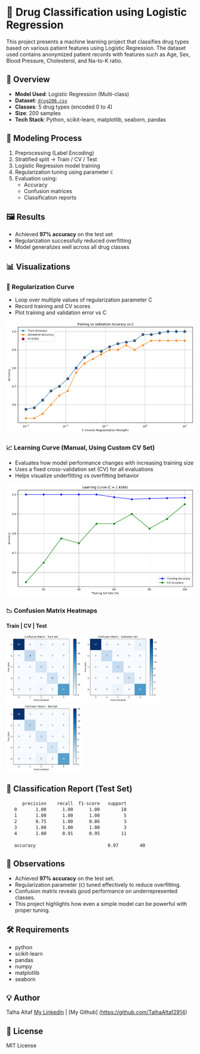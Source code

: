 # 🧪 Drug Classification using Logistic Regression

This project presents a machine learning project that classifies drug types based on various patient features using Logistic Regression. The dataset used contains anonymized patient records with features such as Age, Sex, Blood Pressure, Cholesterol, and Na-to-K ratio.

## 🚀 Overview
- **Model Used**: Logistic Regression (Multi-class)
- **Dataset**: [`drug200.csv`](https://www.kaggle.com/datasets/prathamtripathi/drug-classification)
- **Classes**: 5 drug types (encoded 0 to 4)
- **Size**: 200 samples
- **Tech Stack**: Python, scikit-learn, matplotlib, seaborn, pandas

## 🧪 Modeling Process

1. Preprocessing (Label Encoding)
2. Stratified split → Train / CV / Test
3. Logistic Regression model training
4. Regularization tuning using parameter `C`
5. Evaluation using:
   - Accuracy
   - Confusion matrices
   - Classification reports

## 🖼️ Results
- Achieved **97% accuracy** on the test set
- Regularization successfully reduced overfitting
- Model generalizes well across all drug classes

## 📊 Visualizations
### 🔁 Regularization Curve
- Loop over multiple values of regularization parameter C
- Record training and CV scores
- Plot training and validation error vs C

![Accuracy vs C](images/accuracy_vs_C.png)

### 📈 Learning Curve (Manual, Using Custom CV Set)
- Evaluates how model performance changes with increasing training size
- Uses a fixed cross-validation set (CV) for all evaluations
- Helps visualize underfitting vs overfitting behavior

![Learning Curve](images/learning_curve.png)

### 📉 Confusion Matrix Heatmaps
**Train | CV | Test**
<p float="left">
  <img src="images/train_conf_matrix.png" width="40%"/>
  <img src="images/cv_conf_matrix.png" width="40%"/>
  <img src="images/test_conf_matrix.png" width="40%"/>
</p>

## 🧾 Classification Report (Test Set)
          precision    recall  f1-score   support
       0       1.00      1.00      1.00        18
       1       1.00      1.00      1.00         5
       2       0.75      1.00      0.86         3
       3       1.00      1.00      1.00         3
       4       1.00      0.91      0.95        11
       
       accuracy                           0.97        40


## 📌 Observations
- Achieved **97% accuracy** on the test set.
- Regularization parameter (`C`) tuned effectively to reduce overfitting.
- Confusion matrix reveals good performance on underrepresented classes.
- This project highlights how even a simple model can be powerful with proper tuning.


## 🛠️ Requirements
- python
- scikit-learn
- pandas
- numpy
- matplotlib
- seaborn

## 💡 Author
Talha Altaf
[My LinkedIn](https://www.linkedin.com/in/talhaaltaf/) | [My Github] (https://github.com/TalhaAltaf2914)

## 📝 License
MIT License
